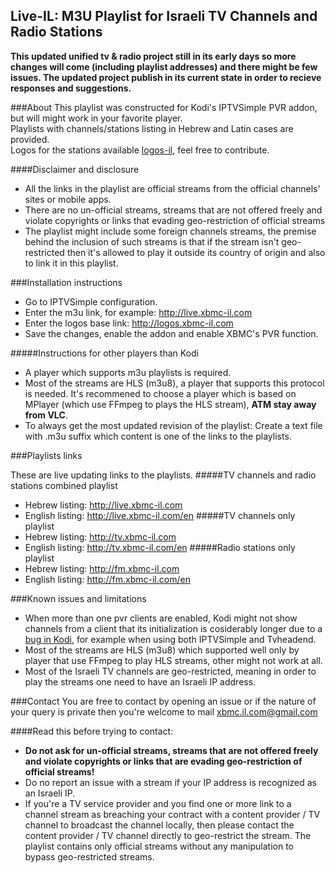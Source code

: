 Live-IL: M3U Playlist for Israeli TV Channels and Radio Stations
---------------------------------------------------
**This updated unified tv & radio project still in its early days so more changes will come (including playlist addresses) and there might be few issues. The updated project publish in its current state in order to recieve responses and suggestions.**

###About
This playlist was constructed for Kodi's IPTVSimple PVR addon, but will might work in your favorite player.  
Playlists with channels/stations listing in Hebrew and Latin cases are provided.  
Logos for the stations available [logos-il](https://github.com/kodi-il/logos-il), feel free to contribute.    

####Disclaimer and disclosure
* All the links in the playlist are official streams from the official channels' sites or mobile apps.
* There are no un-official streams, streams that are not offered freely and violate copyrights or links that evading geo-restriction of official streams
* The playlist might include some foreign channels streams, the premise behind the inclusion of such streams is that if the stream isn't geo-restricted then it's allowed to play it outside its country of origin and also to link it in this playlist.

###Installation instructions

* Go to IPTVSimple configuration.
* Enter the m3u link, for example: http://live.xbmc-il.com
* Enter the logos base link: http://logos.xbmc-il.com
* Save the changes, enable the addon and enable XBMC's PVR function.

#####Instructions for other players than Kodi
* A player which supports m3u playlists is required.
* Most of the streams are HLS (m3u8), a player that supports this protocol is needed. It's recommened to choose a player which is based on MPlayer (which use FFmpeg to plays the HLS stream), **ATM stay away from VLC**.
* To always get the most updated revision of the playlist: Create a text file with .m3u suffix which content is one of the links to the playlists.

###Playlists links

These are live updating links to the playlists.
#####TV channels and radio stations combined playlist
* Hebrew listing: http://live.xbmc-il.com
* English listing: http://live.xbmc-il.com/en
#####TV channels only playlist
* Hebrew listing: http://tv.xbmc-il.com  
* English listing: http://tv.xbmc-il.com/en
#####Radio stations only playlist
* Hebrew listing: http://fm.xbmc-il.com  
* English listing: http://fm.xbmc-il.com/en

###Known issues and limitations

* When more than one pvr clients are enabled, Kodi might not show channels from a client that its initialization is cosiderably longer due to a [bug in Kodi](http://trac.xbmc.org/ticket/14498), for example when using both IPTVSimple and Tvheadend.
* Most of the streams are HLS (m3u8) which supported well only by player that use FFmpeg to play HLS streams, other might not work at all.
* Most of the Israeli TV channels are geo-restricted, meaning in order to play the streams one need to have an Israeli IP address.

###Contact
You are free to contact by opening an issue or if the nature of your query is private then you're welcome to mail xbmc.il.com@gmail.com

####Read this before trying to contact:
* **Do not ask for un-official streams, streams that are not offered freely and violate copyrights or links that are evading geo-restriction of official streams!**
* Do no report an issue with a stream if your IP address is recognized as an Israeli IP.
* If you're a TV service provider and you find one or more link to a channel stream as breaching your contract with a content provider / TV channel to broadcast the channel locally, then please contact the content provider / TV channel directly to geo-restrict the stream. The playlist contains only official streams without any manipulation to bypass geo-restricted streams.